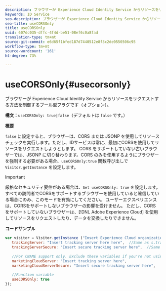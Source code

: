 ```yaml
---
description: ブラウザーが Experience Cloud Identity Service からリソースをリクエストする方法を制御するブール型フラグです（オプション）。
keywords: ID Service
seo-description: ブラウザーが Experience Cloud Identity Service からリソースをリクエストする方法を制御するブール型フラグです（オプション）。
seo-title: useCORSOnly
title: useCORSOnly
uuid: 607dc035-dffc-4f4d-be51-08ef6c0a8fad
translation-type: tm+mt
source-git-commit: e6d65f1bfed187d7440512e8f3c2de0550506c95
workflow-type: tm+mt
source-wordcount: '161'
ht-degree: 73%

---
```



# useCORSOnly{#usecorsonly}

ブラウザーが Experience Cloud Identity Service からリソースをリクエストする方法を制御するブール型フラグです（オプション）。

**構文：**`useCORSOnly: true|false`（デフォルトは `false` です。）

**概要**

`false` に設定すると、ブラウザーは、CORS または JSONP を使用してリソースチェックを実行します。ただし、IDサービスは常に、最初にCORSを使用してリソースをリクエストしようとします。 CORS をサポートしていない古いブラウザーでは、JSONP に切り替わります。CORS のみを使用するようにブラウザーを強制する必要がある場合、`useCORSOnly:true` 関数呼び出しで `Visitor.getInstance` を設定します。

>[!IMPORTANT]
>
>厳格なセキュリティ要件がある場合は、`Set useCORSOnly: true` を設定します。すべての訪問者でCORSをサポートするブラウザーを使用していると確信している場合にのみ、このモードを有効にしてください。 ユーザーエクスペリエンスは、CORSをサポートしないブラウザーの影響を受けません。 ただし、CORS をサポートしていないブラウザーは、[!DNL Adobe Experience Cloud] を使用してリソースをリクエストしたり、データを交換したりできません。

**コードサンプル**

```js
var visitor = Visitor.getInstance ("Insert Experience Cloud organization ID here",{ 
   trackingServer: "Insert tracking server here here",  //Same as s.trackingServer 
   trackingServerSecure: "Insert secure tracking server here",  //Same as s.trackingServerSecure 
 
   //For CNAME support only. Exclude these variables if you're not using CNAME 
   marketingCloudServer: "Insert tracking server here", 
   marketingCloudServerSecure: "Insert secure tracking server here", 
 
   //Function variable 
   useCORSOnly: true 
});
```

